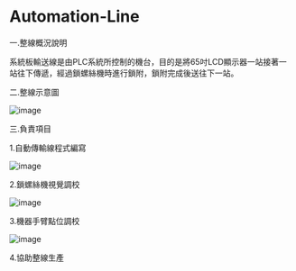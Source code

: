 # Automation-Line
一.整線概況說明

系統板輸送線是由PLC系統所控制的機台，目的是將65吋LCD顯示器一站接著一站往下傳遞，經過鎖螺絲機時進行鎖附，鎖附完成後送往下一站。

二.整線示意圖

![image](https://github.com/tddwso/Automation-Line/blob/main/%E6%95%B4%E7%B7%9A.PNG)

三.負責項目

1.自動傳輸線程式編寫

![image](https://github.com/tddwso/Automation-Line/blob/main/PLC.PNG)

2.鎖螺絲機視覺調校

![image](https://github.com/tddwso/Automation-Line/blob/main/%E9%8E%96%E8%9E%BA%E7%B5%B2%E6%A9%9F.PNG)

3.機器手臂點位調校

![image](https://github.com/tddwso/Automation-Line/blob/main/Robot1.jpg)

4.協助整線生產

